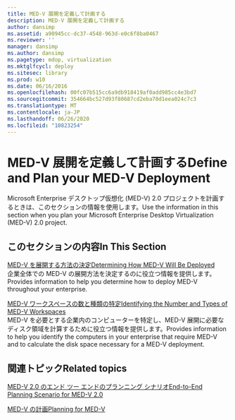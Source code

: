 ```yaml
---
title: MED-V 展開を定義して計画する
description: MED-V 展開を定義して計画する
author: dansimp
ms.assetid: a90945cc-dc37-4548-963d-e0c6f8ba0467
ms.reviewer: ''
manager: dansimp
ms.author: dansimp
ms.pagetype: mdop, virtualization
ms.mktglfcycl: deploy
ms.sitesec: library
ms.prod: w10
ms.date: 06/16/2016
ms.openlocfilehash: 00fc07b515cc6a9db918419af0add985cc4e3bd7
ms.sourcegitcommit: 354664bc527d93f80687cd2eba70d1eea024c7c3
ms.translationtype: MT
ms.contentlocale: ja-JP
ms.lasthandoff: 06/26/2020
ms.locfileid: "10823254"
---
```

# <span data-ttu-id="5b7ef-103">MED-V 展開を定義して計画する</span><span class="sxs-lookup"><span data-stu-id="5b7ef-103">Define and Plan your MED-V Deployment</span></span>


<span data-ttu-id="5b7ef-104">Microsoft Enterprise デスクトップ仮想化 (MED-V) 2.0 プロジェクトを計画するときは、このセクションの情報を使用します。</span><span class="sxs-lookup"><span data-stu-id="5b7ef-104">Use the information in this section when you plan your Microsoft Enterprise Desktop Virtualization (MED-V) 2.0 project.</span></span>

## <span data-ttu-id="5b7ef-105">このセクションの内容</span><span class="sxs-lookup"><span data-stu-id="5b7ef-105">In This Section</span></span>


<a href="" id="determining-how-med-v-will-be-deployed"></a>[<span data-ttu-id="5b7ef-106">MED-V を展開する方法の決定</span><span class="sxs-lookup"><span data-stu-id="5b7ef-106">Determining How MED-V Will Be Deployed</span></span>](determining-how-med-v-will-be-deployed.md)  
<span data-ttu-id="5b7ef-107">企業全体での MED-V の展開方法を決定するのに役立つ情報を提供します。</span><span class="sxs-lookup"><span data-stu-id="5b7ef-107">Provides information to help you determine how to deploy MED-V throughout your enterprise.</span></span>

<a href="" id="identifying-the-number-and-types-of-med-v-workspaces"></a>[<span data-ttu-id="5b7ef-108">MED-V ワークスペースの数と種類の特定</span><span class="sxs-lookup"><span data-stu-id="5b7ef-108">Identifying the Number and Types of MED-V Workspaces</span></span>](identifying-the-number-and-types-of-med-v-workspaces.md)  
<span data-ttu-id="5b7ef-109">MED-V を必要とする企業内のコンピューターを特定し、MED-V 展開に必要なディスク領域を計算するために役立つ情報を提供します。</span><span class="sxs-lookup"><span data-stu-id="5b7ef-109">Provides information to help you identify the computers in your enterprise that require MED-V and to calculate the disk space necessary for a MED-V deployment.</span></span>

## <span data-ttu-id="5b7ef-110">関連トピック</span><span class="sxs-lookup"><span data-stu-id="5b7ef-110">Related topics</span></span>


[<span data-ttu-id="5b7ef-111">MED-V 2.0 のエンド ツー エンドのプランニング シナリオ</span><span class="sxs-lookup"><span data-stu-id="5b7ef-111">End-to-End Planning Scenario for MED-V 2.0</span></span>](end-to-end-planning-scenario-for-med-v-20.md)

[<span data-ttu-id="5b7ef-112">MED-V の計画</span><span class="sxs-lookup"><span data-stu-id="5b7ef-112">Planning for MED-V</span></span>](planning-for-med-v.md)

 

 





